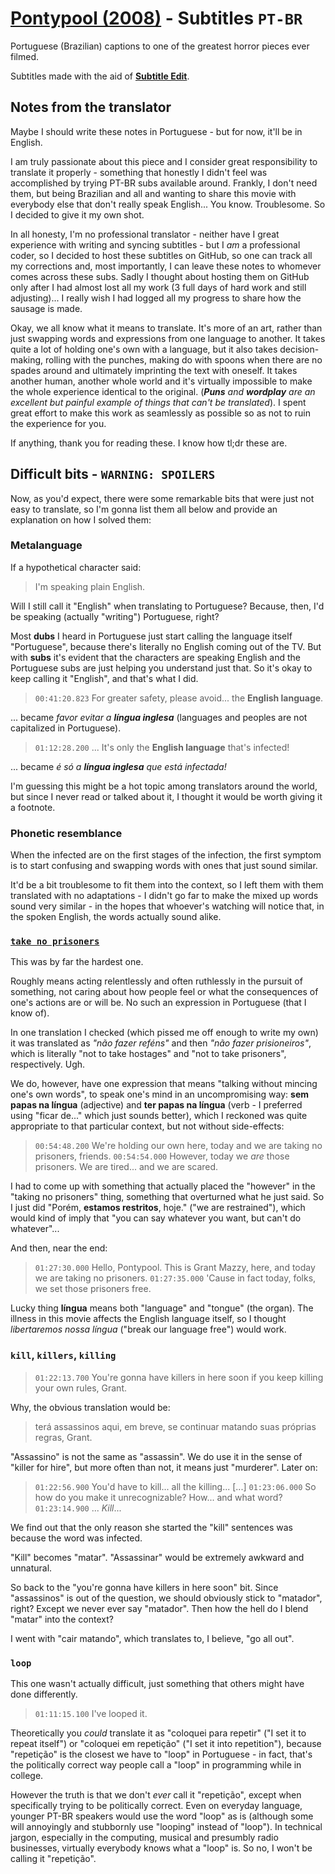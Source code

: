# [Pontypool (2008)](https://www.rottentomatoes.com/m/pontypool) - Subtitles `PT-BR`

Portuguese (Brazilian) captions to one of the greatest horror pieces ever filmed.

Subtitles made with the aid of [**Subtitle Edit**](https://www.nikse.dk/subtitleedit).

## Notes from the translator

Maybe I should write these notes in Portuguese - but for now, it'll be in English.

I am truly passionate about this piece and I consider great responsibility to translate it properly - something that honestly I didn't feel was accomplished by trying PT-BR subs available around. Frankly, I don't need them, but being Brazilian and all and wanting to share this movie with everybody else that don't really speak English... You know. Troublesome. So I decided to give it my own shot.

In all honesty, I'm no professional translator - neither have I great experience with writing and syncing subtitles - but I *am* a professional coder, so I decided to host these subtitles on GitHub, so one can track all my corrections and, most importantly, I can leave these notes to whomever comes across these subs. Sadly I thought about hosting them on GitHub only after I had almost lost all my work (3 full days of hard work and still adjusting)... I really wish I had logged all my progress to share how the sausage is made.

Okay, we all know what it means to translate. It's more of an art, rather than just swapping words and expressions from one language to another. It takes quite a lot of holding one's own with a language, but it also takes decision-making, rolling with the punches, making do with spoons when there are no spades around and ultimately imprinting the text with oneself. It takes another human, another whole world and it's virtually impossible to make the whole experience identical to the original. (***Puns** and **wordplay** are an excellent but painful example of things that can't be translated*). I spent great effort to make this work as seamlessly as possible so as not to ruin the experience for you.

If anything, thank you for reading these. I know how tl;dr these are.

## Difficult bits - `WARNING: SPOILERS`

Now, as you'd expect, there were some remarkable bits that were just not easy to translate, so I'm gonna list them all below and provide an explanation on how I solved them:

### Metalanguage

If a hypothetical character said:

> I'm speaking plain English. 

Will I still call it "English" when translating to Portuguese? Because, then, I'd be speaking (actually "writing") Portuguese, right?

Most **dubs** I heard in Portuguese just start calling the language itself "Portuguese", because there's literally no English coming out of the TV. But with **subs** it's evident that the characters are speaking English and the Portuguese subs are just helping you understand just that. So it's okay to keep calling it "English", and that's what I did.

> `00:41:20.823` For greater safety, please avoid... the **English language**.

... became *favor evitar a **língua inglesa*** (languages and peoples are not capitalized in Portuguese).

> `01:12:28.200` ... It's only the **English language** that's infected!

... became *é só a **língua inglesa** que está infectada!*

I'm guessing this might be a hot topic among translators around the world, but since I never read or talked about it, I thought it would be worth giving it a footnote.

### Phonetic resemblance

When the infected are on the first stages of the infection, the first symptom is to start confusing and swapping words with ones that just sound similar.

It'd be a bit troublesome to fit them into the context, so I left them with them translated with no adaptations - I didn't go far to make the mixed up words sound very similar - in the hopes that whoever's watching will notice that, in the spoken English, the words actually sound alike.

### [`take no prisoners`](https://en.wiktionary.org/wiki/take_no_prisoners)

This was by far the hardest one.

Roughly means acting relentlessly and often ruthlessly in the pursuit of something, not caring about how people feel or what the consequences of one's actions are or will be. No such an expression in Portuguese (that I know of).

In one translation I checked (which pissed me off enough to write my own) it was translated as *"não fazer reféns"* and then *"não fazer prisioneiros"*, which is literally "not to take hostages" and "not to take prisoners", respectively. Ugh.

We do, however, have one expression that means "talking without mincing one's own words", to speak one's mind in an uncompromising way: **sem papas na língua** (adjective) and **ter papas na língua** (verb - I preferred using "ficar de..." which just sounds better), which I reckoned was quite appropriate to that particular context, but not without side-effects:

> `00:54:48.200` We're holding our own here, today and we are taking no prisoners, friends.
> `00:54:54.000` However, today we *are* those prisoners. We are tired... and we are scared.

I had to come up with something that actually placed the "however" in the "taking no prisoners" thing, something that overturned what he just said. So I just did "Porém, **estamos restritos**, hoje." ("we are restrained"), which would kind of imply that "you can say whatever you want, but can't do whatever"...

And then, near the end:

> `01:27:30.000` Hello, Pontypool. This is Grant Mazzy, here, and today we are taking no prisoners.
> `01:27:35.000` 'Cause in fact today, folks, we set those prisoners free.

Lucky thing **língua** means both "language" and "tongue" (the organ). The illness in this movie affects the English language itself, so I thought *libertaremos nossa língua* ("break our language free") would work.

### `kill`, `killers`, `killing`

> `01:22:13.700` You're gonna have killers in here soon if you keep killing your own rules, Grant.

Why, the obvious translation would be:

> terá assassinos aqui, em breve, se continuar matando suas próprias regras, Grant.

"Assassino" is not the same as "assassin". We do use it in the sense of "killer for hire", but more often than not, it means just "murderer".
Later on:

> `01:22:56.900` You'd have to kill... all the killing...
> [...]
> `01:23:06.000` So how do you make it unrecognizable? How... and what word?
> `01:23:14.900` ... *Kill*...

We find out that the only reason she started the "kill" sentences was because the word was infected.

"Kill" becomes "matar". "Assassinar" would be extremely awkward and unnatural.

So back to the "you're gonna have killers in here soon" bit. Since "assassinos" is out of the question, we should obviously stick to "matador", right? Except we never ever say "matador". Then how the hell do I blend "matar" into the context?

I went with "cair matando", which translates to, I believe, "go all out".

### `loop`

This one wasn't actually difficult, just something that others might have done differently.

> `01:11:15.100` I've looped it.

Theoretically you *could* translate it as "coloquei para repetir" ("I set it to repeat itself") or "coloquei em repetição" ("I set it into repetition"), because "repetição" is the closest we have to "loop" in Portuguese - in fact, that's the politically correct way people call a "loop" in programming while in college.

However the truth is that we don't *ever* call it "repetição", except when specifically trying to be politically correct. Even on everyday language, younger PT-BR speakers would use the word "loop" as is (although some will annoyingly and stubbornly use "looping" instead of "loop"). In technical jargon, especially in the computing, musical and presumbly radio businesses, virtually everybody knows what a "loop" is. So no, I won't be calling it "repetição".

<!-- to be continued -->

